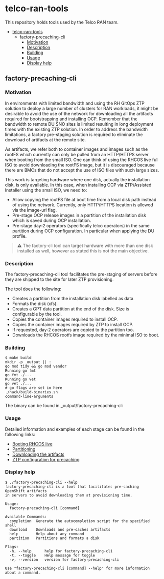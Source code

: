 # telco-ran-tools #

This repository holds tools used by the Telco RAN team.

- [telco-ran-tools](#telco-ran-tools)
  - [factory-precaching-cli](#factory-precaching-cli)
    - [Motivation](#motivation)
    - [Description](#description)
    - [Building](#building)
    - [Usage](#usage)
    - [Display help](#display-help)

## factory-precaching-cli ##

### Motivation ###

In environments with limited bandwidth and using the RH GitOps ZTP solution to deploy a large number of clusters for RAN
workloads, it might be desirable to avoid the use of the network for downloading all the artifacts required for
bootstrapping and installing OCP.  Remember that the bandwidth to remote DU SNO sites is limited resulting in long
deployment times with the existing ZTP solution. In order to address the bandwidth limitations, a factory pre-staging
solution is required to eliminate the download of artifacts at the remote site.

As artifacts, we refer both to container images and images such as the rootFS which currently can only be pulled from an
HTTP/HTTPS server when booting from the small ISO. One can think of using the RHCOS live full ISO to avoid downloading
the rootFS image, but it is discouraged because there are BMCs that do not accept the use of ISO files with such large
sizes.

This work is targeting hardware where one disk, actually the installation disk, is only available. In this case, when
installing OCP via ZTP/Assisted Installer using the small ISO, we need to:

- Allow copying the rootFS file at boot time from a local disk path instead of using the network. Currently, only HTTP/HTTPS location is allowed via the image-url flag.
- Pre-stage OCP release images in a partition of the installation disk which is saved during OCP installation.
- Pre-stage day-2 operators (specifically telco operators) in the same partition during OCP configuration. In particular when applying the DU profile.

> :warning: The factory-cli tool can target hardware with more than one disk installed as well, however as stated this is not the main objective.

### Description ###

The factory-precaching-cli tool facilitates the pre-staging of servers before they are shipped to the site for later ZTP provisioning.

The tool does the following:

- Creates a partition from the installation disk labelled as data.
- Formats the disk (xfs).
- Creates a GPT data partition at the end of the disk. Size is configurable by the tool.
- Copies the container images required to install OCP.
- Copies the container images required by ZTP to install OCP.
- If requested, day-2 operators are copied to the partition too.
- Downloads the RHCOS rootfs image required by the minimal ISO to boot.

### Building ###

``` console
$ make build
mkdir -p _output || :
go mod tidy && go mod vendor
Running go fmt
go fmt ./...
Running go vet
go vet ./...
# go flags are set in here
./hack/build-binaries.sh
command-line-arguments
```

The binary can be found in _output/factory-precaching-cli

### Usage ###

Detailed information and examples of each stage can be found in the following links:

- [Booting RHCOS live](docs/liveos.md)
- [Partitioning](docs/partitioning.md)
- [Downloading the artifacts](docs/downloading.md)
- [ZTP configuration for precaching](docs/ztp-precaching.md)

### Display help ###

``` console
$ ./factory-precaching-cli --help
factory-precaching-cli is a tool that facilitates pre-caching OpenShift artifacts
in servers to avoid downloading them at provisioning time.

Usage:
  factory-precaching-cli [command]

Available Commands:
  completion  Generate the autocompletion script for the specified shell
  download    Downloads and pre-caches artifacts
  help        Help about any command
  partition   Partitions and formats a disk

Flags:
  -h, --help      help for factory-precaching-cli
  -t, --toggle    Help message for toggle
  -v, --version   version for factory-precaching-cli

Use "factory-precaching-cli [command] --help" for more information about a command.
```
